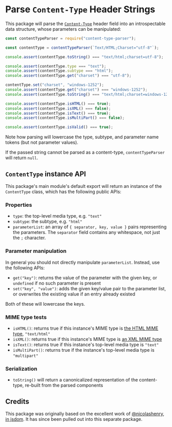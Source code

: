 # Parse `Content-Type` Header Strings

This package will parse the [`Content-Type`](https://tools.ietf.org/html/rfc7231#section-3.1.1.1) header field into an introspectable data structure, whose parameters can be manipulated:

```js
const contentTypeParser = require("content-type-parser");

const contentType = contentTypeParser(`Text/HTML;Charset="utf-8"`);

console.assert(contentType.toString() === "text/html;charset=utf-8");

console.assert(contentType.type === "text");
console.assert(contentType.subtype === "html");
console.assert(contentType.get("charset") === "utf-8");

contentType.set("charset", "windows-1252");
console.assert(contentType.get("charset") === "windows-1252");
console.assert(contentType.toString() === "text/html;charset=windows-1252");

console.assert(contentType.isHTML() === true);
console.assert(contentType.isXML() === false);
console.assert(contentType.isText() === true);
console.assert(contentType.isMultiPart() === false);

console.assert(contentType.isValid() === true);
```

Note how parsing will lowercase the type, subtype, and parameter name tokens (but not parameter values).

If the passed string cannot be parsed as a content-type, `contentTypeParser` will return `null`.

## `ContentType` instance API

This package's main module's default export will return an instance of the `ContentType` class, which has the following public APIs:

### Properties

- `type`: the top-level media type, e.g. `"text"`
- `subtype`: the subtype, e.g. `"html"`
- `parameterList`: an array of `{ separator, key, value }` pairs representing the parameters. The `separator` field contains any whitespace, not just the `;` character.

### Parameter manipulation

In general you should not directly manipulate `parameterList`. Instead, use the following APIs:

- `get("key")`: returns the value of the parameter with the given key, or `undefined` if no such parameter is present
- `set("key", "value")`: adds the given key/value pair to the parameter list, or overwrites the existing value if an entry already existed

Both of these will lowercase the keys.

### MIME type tests

- `isHTML()`: returns true if this instance's MIME type is [the HTML MIME type](https://html.spec.whatwg.org/multipage/infrastructure.html#html-mime-type), `"text/html"`
- `isXML()`: returns true if this instance's MIME type is [an XML MIME type](https://html.spec.whatwg.org/multipage/infrastructure.html#xml-mime-type)
- `isText()`: returns true if this instance's top-level media type is `"text"`
- `isMultiPart()`: returns true if the instance's top-level media type is `"multipart"`
### Serialization

- `toString()` will return a canonicalized representation of the content-type, re-built from the parsed components

## Credits

This package was originally based on the excellent work of [@nicolashenry](https://github.com/nicolashenry), [in jsdom](https://github.com/tmpvar/jsdom/blob/16fd85618f2705d181232f6552125872a37164bc/lib/jsdom/living/helpers/headers.js). It has since been pulled out into this separate package.
